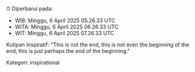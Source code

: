 ⏰ Diperbarui pada:
- WIB: Minggu, 6 April 2025 05.26.33 UTC
- WITA: Minggu, 6 April 2025 06.26.33 UTC
- WIT: Minggu, 6 April 2025 07.26.33 UTC

Kutipan Inspiratif:
"This is not the end, this is not even the beginning of the end, this is just perhaps the end of the beginning."


Kategori: inspirational


